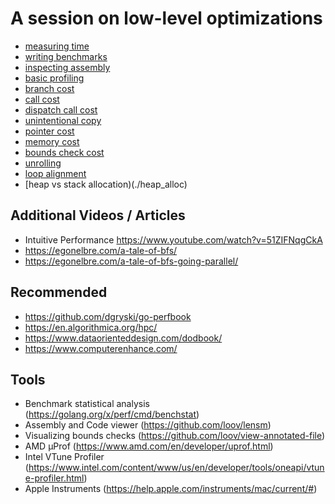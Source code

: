 # A session on low-level optimizations

* [measuring time](./measure_time)
* [writing benchmarks](./writing_benchmarks)
* [inspecting assembly](./inspecting_assembly)
* [basic profiling](./profiling)
* [branch cost](./branch)
* [call cost](./call)
* [dispatch call cost](./dispatch)
* [unintentional copy](./unintentional_copy)
* [pointer cost](./pointers)
* [memory cost](./memory)
* [bounds check cost](./bounds_checks)
* [unrolling](./unrolling)
* [loop alignment](./loop_alignment)
* [heap vs stack allocation)(./heap_alloc)

## Additional Videos / Articles

* Intuitive Performance https://www.youtube.com/watch?v=51ZIFNqgCkA
* https://egonelbre.com/a-tale-of-bfs/
* https://egonelbre.com/a-tale-of-bfs-going-parallel/

## Recommended

* https://github.com/dgryski/go-perfbook
* https://en.algorithmica.org/hpc/
* https://www.dataorienteddesign.com/dodbook/
* https://www.computerenhance.com/

## Tools

* Benchmark statistical analysis (https://golang.org/x/perf/cmd/benchstat)
* Assembly and Code viewer (https://github.com/loov/lensm)
* Visualizing bounds checks (https://github.com/loov/view-annotated-file)
* AMD μProf (https://www.amd.com/en/developer/uprof.html)
* Intel VTune Profiler (https://www.intel.com/content/www/us/en/developer/tools/oneapi/vtune-profiler.html)
* Apple Instruments (https://help.apple.com/instruments/mac/current/#)